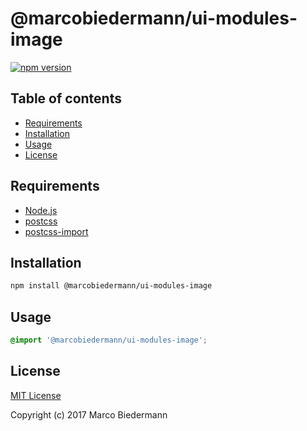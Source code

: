 # @marcobiedermann/ui-modules-image

[![npm version](https://badge.fury.io/js/%40marcobiedermann%2Fui-modules-image.svg)](https://badge.fury.io/js/%40marcobiedermann%2Fui-modules-image)

## Table of contents

* [Requirements](#requirements)
* [Installation](#installation)
* [Usage](#usage)
* [License](#license)

## Requirements

* [Node.js](https://nodejs.org)
* [postcss](https://github.com/postcss/postcss)
* [postcss-import](https://github.com/postcss/postcss-import)

## Installation

```sh
npm install @marcobiedermann/ui-modules-image
```

## Usage

```css
@import '@marcobiedermann/ui-modules-image';
```

## License

[MIT License](../../LICENSE)

Copyright (c) 2017 Marco Biedermann

